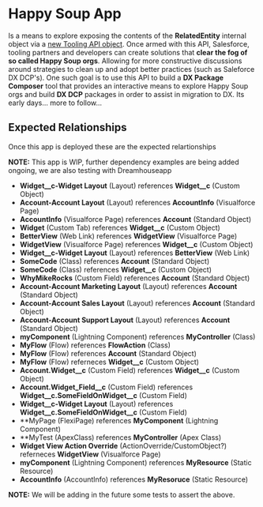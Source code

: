 # Happy Soup App

Is a means to explore exposing the contents of the **RelatedEntity** internal object via a [new Tooling API object](https://salesforce.quip.com/MSAiA5FPtemy). Once armed with this API, Salesforce, tooling partners and developers can create solutions that **clear the fog of so called Happy Soup orgs**. Allowing for more constructive discussions around strategies to clean up and adopt better practices (such as Saleforce DX DCP's). One such goal is to use this API to build a **DX Package Composer** tool that provides an interactive means to explore Happy Soup orgs and build **DX DCP** packages in order to assist in migration to DX. Its early days... more to follow...

## Expected Relationships

Once this app is deployed these are the expected relartionships

**NOTE:** This app is WIP, further dependency examples are being added ongoing, we are also testing with Dreamhouseapp

- **Widget__c-Widget Layout** (Layout) references **Widget__c** (Custom Object)
- **Account-Account Layout** (Layout) references **AccountInfo** (Visualforce Page)
- **AccountInfo** (Visualforce Page) references **Account** (Standard Object)
- **Widget** (Custom Tab) references **Widget__c** (Custom Object)
- **BetterView** (Web Link) references **WidgetView** (Visualforce Page) 
- **WidgetView** (Visualforce Page) references **Widget__c** (Custom Object)
- **Widget__c-Widget Layout** (Layout) references **BetterView** (Web Link)
- **SomeCode** (Class) references **Account** (Standard Object)
- **SomeCode** (Class) references **Widget__c** (Custom Object)
- **WhyMikeRocks** (Custom Field) references **Account** (Standard Object)
- **Account-Account Marketing Layout** (Layout) references **Account** (Standard Object)
- **Account-Account Sales Layout** (Layout) references **Account** (Standard Object)
- **Account-Account Support Layout** (Layout) references **Account** (Standard Object)
- **myComponent** (Lightning Component) references **MyController** (Class)
- **MyFlow** (Flow) references **FlowAction** (Class)
- **MyFlow** (Flow) references **Account** (Standard Object)
- **MyFlow** (Flow) referneces **Widget__c** (Custom Object)
- **Account.Widget__c** (Custom Field) references **Widget__c** (Custom Object)
- **Account.Widget_Field__c** (Custom Field) references **Widget__c.SomeFieldOnWidget__c** (Custom Field)
- **Widget__c-Widget Layout** (Layout) references **Widget__c.SomeFieldOnWidget__c** (Custom Field) 
- **MyPage (FlexiPage) references **MyComponent** (Lightning Component)
- **MyTest (ApexClass) references **MyController** (Apex Class)
- **Widget View Action Override** (ActionOverride/CustomObject?) referneces **WidgetView** (Visualforce Page)
- **myComponent** (Lightning Component) references **MyResource** (Static Resource)
- **AccountInfo** (AccountInfo) references **MyResoruce** (Static Resource)

**NOTE:** We will be adding in the future some tests to assert the above.